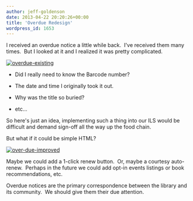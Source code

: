```yaml
---
author: jeff-goldenson
date: 2013-04-22 20:20:26+00:00
title: 'Overdue Redesign'
wordpress_id: 1653
---
```


I received an overdue notice a little while back.  I've received them many times.  But I looked at it and I realized it was pretty complicated.

[![overdue-existing](http://librarylab.law.harvard.edu/blog/wp-content/uploads/2013/04/overdue-existing.jpg)](http://librarylab.law.harvard.edu/blog/2013/04/22/overdue-redesign/overdue-existing/)






  * Did I really need to know the Barcode number?


  * The date and time I originally took it out.


  * Why was the title so buried?


  * etc...


So here's just an idea, implementing such a thing into our ILS would be difficult and demand sign-off all the way up the food chain.



But what if it could be simple HTML?

[![over-due-improved](http://librarylab.law.harvard.edu/blog/wp-content/uploads/2013/04/over-due-improved.jpg)](http://librarylab.law.harvard.edu/blog/2013/04/22/overdue-redesign/over-due-improved/)





Maybe we could add a 1-click renew button.  Or, maybe a courtesy auto-renew.  Perhaps in the future we could add opt-in events listings or book recommendations, etc.

Overdue notices are the primary correspondence between the library and its community.  We should give them their due attention.




